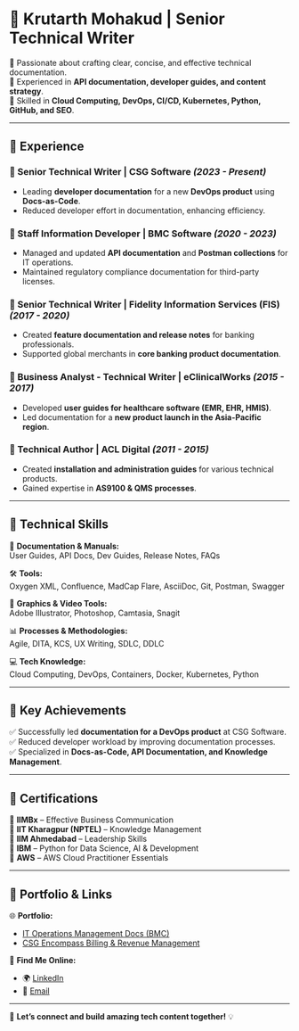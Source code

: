 # 📌 Krutarth Mohakud | Senior Technical Writer  
🔹 Passionate about crafting clear, concise, and effective technical documentation.  
🔹 Experienced in **API documentation, developer guides, and content strategy**.  
🔹 Skilled in **Cloud Computing, DevOps, CI/CD, Kubernetes, Python, GitHub, and SEO**.  

---

## 💼 Experience  

### 🚀 Senior Technical Writer | CSG Software *(2023 - Present)*  
- Leading **developer documentation** for a new **DevOps product** using **Docs-as-Code**.  
- Reduced developer effort in documentation, enhancing efficiency.  

### 📌 Staff Information Developer | BMC Software *(2020 - 2023)*  
- Managed and updated **API documentation** and **Postman collections** for IT operations.  
- Maintained regulatory compliance documentation for third-party licenses.  

### 📌 Senior Technical Writer | Fidelity Information Services (FIS) *(2017 - 2020)*  
- Created **feature documentation and release notes** for banking professionals.  
- Supported global merchants in **core banking product documentation**.  

### 📌 Business Analyst - Technical Writer | eClinicalWorks *(2015 - 2017)*  
- Developed **user guides for healthcare software (EMR, EHR, HMIS)**.  
- Led documentation for a **new product launch in the Asia-Pacific region**.  

### 📌 Technical Author | ACL Digital *(2011 - 2015)*  
- Created **installation and administration guides** for various technical products.  
- Gained expertise in **AS9100 & QMS processes**.  

---

## 🔧 Technical Skills  

📖 **Documentation & Manuals:**  
User Guides, API Docs, Dev Guides, Release Notes, FAQs  

🛠 **Tools:**  
Oxygen XML, Confluence, MadCap Flare, AsciiDoc, Git, Postman, Swagger  

🎨 **Graphics & Video Tools:**  
Adobe Illustrator, Photoshop, Camtasia, Snagit  

📊 **Processes & Methodologies:**  
Agile, DITA, KCS, UX Writing, SDLC, DDLC  

💻 **Tech Knowledge:**  
Cloud Computing, DevOps, Containers, Docker, Kubernetes, Python  

---

## 🎯 Key Achievements  
✅ Successfully led **documentation for a DevOps product** at CSG Software.  
✅ Reduced developer workload by improving documentation processes.  
✅ Specialized in **Docs-as-Code, API Documentation, and Knowledge Management**.  

---

## 📜 Certifications  

📌 **IIMBx** – Effective Business Communication  
📌 **IIT Kharagpur (NPTEL)** – Knowledge Management  
📌 **IIM Ahmedabad** – Leadership Skills  
📌 **IBM** – Python for Data Science, AI & Development  
📌 **AWS** – AWS Cloud Practitioner Essentials  

---

## 📂 Portfolio & Links  

🌐 **Portfolio:**  
- [IT Operations Management Docs (BMC)](https://docs.bmc.com/docs/lpitom/it-operations-management-1295999398.html)  
- [CSG Encompass Billing & Revenue Management](https://www.csgi.com/resources/csg-encompass-world-class-billing-customer-and-revenue-management/)  

🔗 **Find Me Online:**  
- 🌍 [LinkedIn](https://www.linkedin.com/in/krutarth-mohakud)  
- 📧 [Email](mailto:krutarth.sky@gmail.com)  

---

🚀 **Let’s connect and build amazing tech content together!** 💡  




